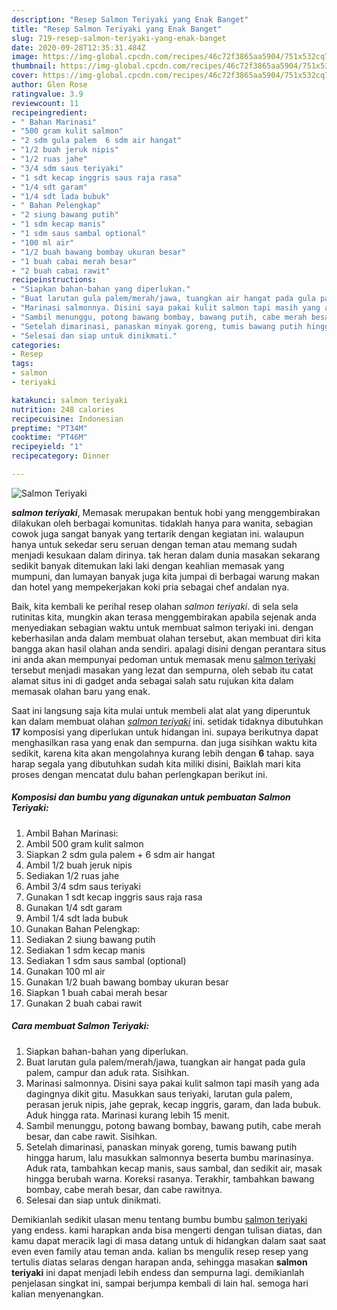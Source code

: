 ```yaml
---
description: "Resep Salmon Teriyaki yang Enak Banget"
title: "Resep Salmon Teriyaki yang Enak Banget"
slug: 719-resep-salmon-teriyaki-yang-enak-banget
date: 2020-09-28T12:35:31.484Z
image: https://img-global.cpcdn.com/recipes/46c72f3865aa5904/751x532cq70/salmon-teriyaki-foto-resep-utama.jpg
thumbnail: https://img-global.cpcdn.com/recipes/46c72f3865aa5904/751x532cq70/salmon-teriyaki-foto-resep-utama.jpg
cover: https://img-global.cpcdn.com/recipes/46c72f3865aa5904/751x532cq70/salmon-teriyaki-foto-resep-utama.jpg
author: Glen Rose
ratingvalue: 3.9
reviewcount: 11
recipeingredient:
- " Bahan Marinasi"
- "500 gram kulit salmon"
- "2 sdm gula palem  6 sdm air hangat"
- "1/2 buah jeruk nipis"
- "1/2 ruas jahe"
- "3/4 sdm saus teriyaki"
- "1 sdt kecap inggris saus raja rasa"
- "1/4 sdt garam"
- "1/4 sdt lada bubuk"
- " Bahan Pelengkap"
- "2 siung bawang putih"
- "1 sdm kecap manis"
- "1 sdm saus sambal optional"
- "100 ml air"
- "1/2 buah bawang bombay ukuran besar"
- "1 buah cabai merah besar"
- "2 buah cabai rawit"
recipeinstructions:
- "Siapkan bahan-bahan yang diperlukan."
- "Buat larutan gula palem/merah/jawa, tuangkan air hangat pada gula palem, campur dan aduk rata. Sisihkan."
- "Marinasi salmonnya. Disini saya pakai kulit salmon tapi masih yang ada dagingnya dikit gitu. Masukkan saus teriyaki, larutan gula palem, perasan jeruk nipis, jahe geprak, kecap inggris, garam, dan lada bubuk. Aduk hingga rata. Marinasi kurang lebih 15 menit."
- "Sambil menunggu, potong bawang bombay, bawang putih, cabe merah besar, dan cabe rawit. Sisihkan."
- "Setelah dimarinasi, panaskan minyak goreng, tumis bawang putih hingga harum, lalu masukkan salmonnya beserta bumbu marinasinya. Aduk rata, tambahkan kecap manis, saus sambal, dan sedikit air, masak hingga berubah warna. Koreksi rasanya. Terakhir, tambahkan bawang bombay, cabe merah besar, dan cabe rawitnya."
- "Selesai dan siap untuk dinikmati."
categories:
- Resep
tags:
- salmon
- teriyaki

katakunci: salmon teriyaki 
nutrition: 248 calories
recipecuisine: Indonesian
preptime: "PT34M"
cooktime: "PT46M"
recipeyield: "1"
recipecategory: Dinner

---
```



![Salmon Teriyaki](https://img-global.cpcdn.com/recipes/46c72f3865aa5904/751x532cq70/salmon-teriyaki-foto-resep-utama.jpg)

<b><i>salmon teriyaki</i></b>, Memasak merupakan bentuk hobi yang menggembirakan dilakukan oleh berbagai komunitas. tidaklah hanya para wanita, sebagian cowok juga sangat banyak yang tertarik dengan kegiatan ini. walaupun hanya untuk sekedar seru seruan dengan teman atau memang sudah menjadi kesukaan dalam dirinya. tak heran dalam dunia masakan sekarang sedikit banyak ditemukan laki laki dengan keahlian memasak yang mumpuni, dan lumayan banyak juga kita jumpai di berbagai warung makan dan hotel yang mempekerjakan koki pria sebagai chef andalan nya.



Baik, kita kembali ke perihal resep olahan <i>salmon teriyaki</i>. di sela sela rutinitas kita, mungkin akan terasa menggembirakan apabila sejenak anda menyediakan sebagian waktu untuk membuat salmon teriyaki ini. dengan keberhasilan anda dalam membuat olahan tersebut, akan membuat diri kita bangga akan hasil olahan anda sendiri. apalagi disini dengan perantara situs ini anda akan mempunyai pedoman untuk memasak menu <u>salmon teriyaki</u> tersebut menjadi masakan yang lezat dan sempurna, oleh sebab itu catat alamat situs ini di gadget anda sebagai salah satu rujukan kita dalam memasak olahan baru yang enak.


Saat ini langsung saja kita mulai untuk membeli alat alat yang diperuntuk kan dalam membuat olahan <u><i>salmon teriyaki</i></u> ini. setidak tidaknya dibutuhkan <b>17</b> komposisi yang diperlukan untuk hidangan ini. supaya berikutnya dapat menghasilkan rasa yang enak dan sempurna. dan juga sisihkan waktu kita sedikit, karena kita akan mengolahnya kurang lebih dengan <b>6</b> tahap. saya harap segala yang dibutuhkan sudah kita miliki disini, Baiklah mari kita proses dengan mencatat dulu bahan perlengkapan berikut ini.

<!--inarticleads1-->

##### Komposisi dan bumbu yang digunakan untuk pembuatan Salmon Teriyaki:

1. Ambil  Bahan Marinasi:
1. Ambil 500 gram kulit salmon
1. Siapkan 2 sdm gula palem + 6 sdm air hangat
1. Ambil 1/2 buah jeruk nipis
1. Sediakan 1/2 ruas jahe
1. Ambil 3/4 sdm saus teriyaki
1. Gunakan 1 sdt kecap inggris saus raja rasa
1. Gunakan 1/4 sdt garam
1. Ambil 1/4 sdt lada bubuk
1. Gunakan  Bahan Pelengkap:
1. Sediakan 2 siung bawang putih
1. Sediakan 1 sdm kecap manis
1. Sediakan 1 sdm saus sambal (optional)
1. Gunakan 100 ml air
1. Gunakan 1/2 buah bawang bombay ukuran besar
1. Siapkan 1 buah cabai merah besar
1. Gunakan 2 buah cabai rawit




<!--inarticleads2-->

##### Cara membuat Salmon Teriyaki:

1. Siapkan bahan-bahan yang diperlukan.
1. Buat larutan gula palem/merah/jawa, tuangkan air hangat pada gula palem, campur dan aduk rata. Sisihkan.
1. Marinasi salmonnya. Disini saya pakai kulit salmon tapi masih yang ada dagingnya dikit gitu. Masukkan saus teriyaki, larutan gula palem, perasan jeruk nipis, jahe geprak, kecap inggris, garam, dan lada bubuk. Aduk hingga rata. Marinasi kurang lebih 15 menit.
1. Sambil menunggu, potong bawang bombay, bawang putih, cabe merah besar, dan cabe rawit. Sisihkan.
1. Setelah dimarinasi, panaskan minyak goreng, tumis bawang putih hingga harum, lalu masukkan salmonnya beserta bumbu marinasinya. Aduk rata, tambahkan kecap manis, saus sambal, dan sedikit air, masak hingga berubah warna. Koreksi rasanya. Terakhir, tambahkan bawang bombay, cabe merah besar, dan cabe rawitnya.
1. Selesai dan siap untuk dinikmati.




Demikianlah sedikit ulasan menu tentang bumbu bumbu <u>salmon teriyaki</u> yang endess. kami harapkan anda bisa mengerti dengan tulisan diatas, dan kamu dapat meracik lagi di masa datang untuk di hidangkan dalam saat saat even even family atau teman anda. kalian bs mengulik resep resep yang tertulis diatas selaras dengan harapan anda, sehingga masakan <b>salmon teriyaki</b> ini dapat menjadi lebih endess dan sempurna lagi. demikianlah penjelasan singkat ini, sampai berjumpa kembali di lain hal. semoga hari kalian menyenangkan.
